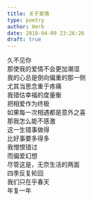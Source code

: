 ```yaml
---  
title: 关于爱情  
type: poetry  
author: Herb  
date: 2018-04-09 23:26:26  
draft: true
---  
```

久不见你  
那使我的爱情不会更加潮湿  
我的心总是倒向偏重的那一侧  
尤其当思念重于疼痛    
我错估幸福的度量衡  
把相爱作为终极  
如果每一次相遇都是意外之喜  
那我怎么能不感激    
这一生错事做得  
比好事要多得多  
我憎恨错过  
而偏爱幻想  
尽管这是，无奈生活的两面    
四季反复轮回  
我们只在乎春天  
年复一年